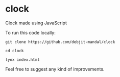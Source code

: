 # clock
Clock made using JavaScript

To run this code locally:

`git clone https://github.com/debjit-mandal/clock`

`cd clock`

`lynx index.html`

Feel free to suggest any kind of improvements.

